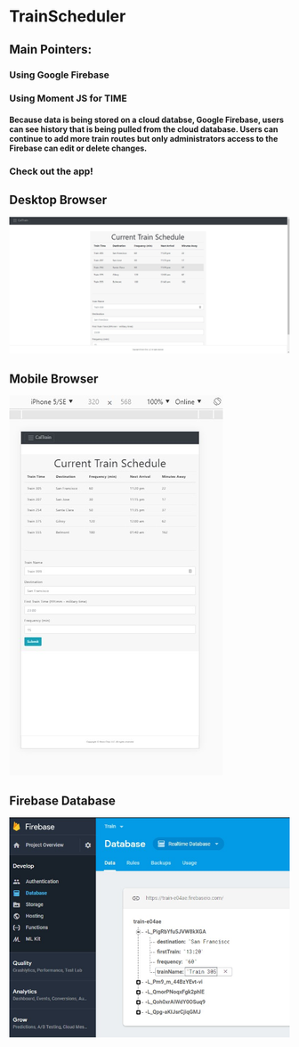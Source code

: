 # TrainScheduler

## Main Pointers:
### Using Google Firebase
### Using Moment JS for TIME

#### Because data is being stored on a cloud databse, Google Firebase, users can see history that is being pulled from the cloud database. Users can continue to add more train routes but only administrators access to the Firebase can edit or delete changes. 

### Check out the app!

## Desktop Browser
![alt text](assets/images/Screenshot_1.jpg)

## Mobile Browser
![alt text](assets/images/Screenshot_2.jpg)

## Firebase Database
![alt text](assets/images/Screenshot_3.jpg)